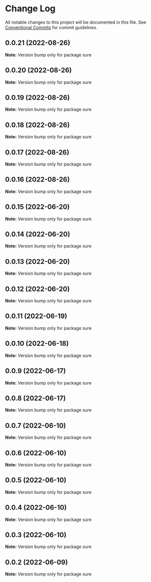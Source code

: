 # Change Log

All notable changes to this project will be documented in this file.
See [Conventional Commits](https://conventionalcommits.org) for commit guidelines.

## 0.0.21 (2022-08-26)

**Note:** Version bump only for package sure





## 0.0.20 (2022-08-26)

**Note:** Version bump only for package sure





## 0.0.19 (2022-08-26)

**Note:** Version bump only for package sure





## 0.0.18 (2022-08-26)

**Note:** Version bump only for package sure





## 0.0.17 (2022-08-26)

**Note:** Version bump only for package sure





## 0.0.16 (2022-08-26)

**Note:** Version bump only for package sure





## 0.0.15 (2022-06-20)

**Note:** Version bump only for package sure





## 0.0.14 (2022-06-20)

**Note:** Version bump only for package sure





## 0.0.13 (2022-06-20)

**Note:** Version bump only for package sure





## 0.0.12 (2022-06-20)

**Note:** Version bump only for package sure





## 0.0.11 (2022-06-19)

**Note:** Version bump only for package sure





## 0.0.10 (2022-06-18)

**Note:** Version bump only for package sure





## 0.0.9 (2022-06-17)

**Note:** Version bump only for package sure





## 0.0.8 (2022-06-17)

**Note:** Version bump only for package sure





## 0.0.7 (2022-06-10)

**Note:** Version bump only for package sure





## 0.0.6 (2022-06-10)

**Note:** Version bump only for package sure





## 0.0.5 (2022-06-10)

**Note:** Version bump only for package sure





## 0.0.4 (2022-06-10)

**Note:** Version bump only for package sure





## 0.0.3 (2022-06-10)

**Note:** Version bump only for package sure





## 0.0.2 (2022-06-09)

**Note:** Version bump only for package sure
